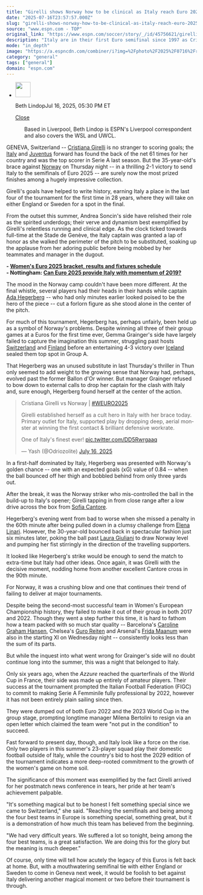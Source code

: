 ```yaml
---
title: "Girelli shows Norway how to be clinical as Italy reach Euro 2025 semifinal"
date: "2025-07-16T23:57:57.000Z"
slug: "girelli-shows-norway-how-to-be-clinical-as-italy-reach-euro-2025-semifinal"
source: "www.espn.com - TOP"
original_link: "https://www.espn.com/soccer/story/_/id/45756621/girelli-shows-norway-how-clinical-italy-reach-euro-2025-semifinal"
description: "Italy are in their first Euro semifinal since 1997 as Cristiana Girelli netted a brace and Norway's Ada Hegerberg struggled."
mode: "in_depth"
image: "https://a.espncdn.com/combiner/i?img=%2Fphoto%2F2025%2F0716%2Fr1519943_1296x729_16%2D9.jpg"
category: "general"
tags: ["general"]
domain: "espn.com"
---
```

<div id="readability-page-1" class="page"><div><div><ul><li><p><img src="https://a.espncdn.com/combiner/i?img=/i/columnists/full/lindop_beth.png&amp;h=80&amp;w=80&amp;scale=crop" alt="" width="40" height="40"></p><p>Beth Lindop<span>Jul 16, 2025, 05:30 PM ET</span></p><div><p><a href="#">Close</a></p><ul>Based in Liverpool, Beth Lindop is ESPN's Liverpool correspondent and also covers the WSL and UWCL.</ul></div></li></ul></div><p>GENEVA, Switzerland -- <a data-player-guid="ed5133ac-6094-5001-74bd-ac7dcdc88f01" href="https://www.espn.com/soccer/player/_/id/255464/cristiana-girelli">Cristiana Girelli</a> is no stranger to scoring goals; the <a data-clubhouse-guid="078d3b00-503b-0a7b-50e9-a3b6fc661501" href="https://www.espn.com/soccer/team?id=2792">Italy</a> and <a data-clubhouse-guid="0a4b8084-78c4-3db8-99c3-4f6e00b6c584" href="https://www.espn.com/soccer/team?id=20092">Juventus</a> forward has found the back of the net 61 times for her country and was the top scorer in Serie A last season. But the 35-year-old's brace against <a data-clubhouse-guid="b6971873-a34b-d747-24f8-b6f76ebcac9a" href="https://www.espn.com/soccer/team?id=2762">Norway</a> on Thursday night -- in a thrilling 2-1 victory to send Italy to the semifinals of Euro 2025 -- are surely now the most prized finishes among a hugely impressive collection.</p><p>Girelli's goals have helped to write history, earning Italy a place in the last four of the tournament for the first time in 28 years, where they will take on either England or Sweden for a spot in the final.</p><p>From the outset this summer, Andrea Soncin's side have relished their role as the spirited underdogs; their verve and dynamism best exemplified by Girelli's relentless running and clinical edge. As the clock ticked towards full-time at the Stade de Genève, the Italy captain was granted a lap of honor as she walked the perimeter of the pitch to be substituted, soaking up the applause from her adoring public before being mobbed by her teammates and manager in the dugout.</p><p><strong>- <a href="https://www.espn.com/soccer/story/_/id/44614054/women-euro-2025-fixtures-results-schedule-bracket" target="_blank">Women's Euro 2025 bracket, results and fixtures schedule</a><br>
- Nottingham: <a href="https://www.espn.com/soccer/story/_/id/45067839/can-euro-2025-provide-italy-women-momentum-2019" target="_blank">Can Euro 2025 provide Italy with momentum of 2019?</a></strong></p><p>The mood in the Norway camp couldn't have been more different. At the final whistle, several players had their heads in their hands while captain <a data-player-guid="2f68f010-9bde-9225-1c76-e63ba7dc5842" href="https://www.espn.com/soccer/player/_/id/188067/ada-hegerberg">Ada Hegerberg</a> -- who had only minutes earlier looked poised to be the hero of the piece -- cut a forlorn figure as she stood alone in the center of the pitch.</p><p>For much of this tournament, Hegerberg has, perhaps unfairly, been held up as a symbol of Norway's problems. Despite winning all three of their group games at a Euros for the first time ever, Gemma Grainger's side have largely failed to capture the imagination this summer, struggling past hosts <a data-clubhouse-guid="6d0fbee2-00e0-ed33-b5c7-32fd32a9418a" href="https://www.espn.com/soccer/team?id=17641">Switzerland</a> and <a data-clubhouse-guid="9e6c626c-407d-3cbb-bd4b-e100b7c1c33f" href="https://www.espn.com/soccer/team?id=7536">Finland</a> before an entertaining 4-3 victory over <a data-clubhouse-guid="4ab03e32-960c-459e-f9a1-b62c3901f0c4" href="https://www.espn.com/soccer/team?id=3683">Iceland</a> sealed them top spot in Group A.</p><p>That Hegerberg was an unused substitute in last Thursday's thriller in Thun only seemed to add weight to the growing sense that Norway had, perhaps, evolved past the former Ballon d'Or winner. But manager Grainger refused to bow down to external calls to drop her captain for the clash with Italy and, sure enough, Hegerberg found herself at the center of the action.</p><blockquote data-partner="tweetdeck"><div lang="en" dir="ltr"><p>Cristiana Girelli vs Norway | <a href="https://twitter.com/hashtag/WEURO2025?src=hash&amp;ref_src=twsrc%5Etfw">#WEURO2025</a></p><p>Girelli established herself as a cult hero in Italy with her brace today. Primary outlet for Italy, supported play by dropping deep, aerial monster at winning the first contact &amp; brilliant defensive workrate.</p><p>One of Italy's finest ever! <a href="https://t.co/DD5Rwrgaaq">pic.twitter.com/DD5Rwrgaaq</a></p></div>— Yash (@Odriozolite) <a href="https://twitter.com/Odriozolite/status/1945605571039957133?ref_src=twsrc%5Etfw">July 16, 2025</a></blockquote>
<p>In a first-half dominated by Italy, Hegerberg was presented with Norway's golden chance -- one with an expected goals (xG) value of 0.84 -- when the ball bounced off her thigh and bobbled behind from only three yards out.</p><p>After the break, it was the Norway striker who mis-controlled the ball in the build-up to Italy's opener; Girelli tapping in from close range after a low drive across the box from <a data-player-guid="57d3dadb-5bd5-348b-a8b5-268a08af482c" href="https://www.espn.com/soccer/player/_/id/317685/sofia-cantore">Sofia Cantore</a>.</p><p>Hegerberg's evening went from bad to worse when she missed a penalty in the 60th minute after being pulled down in a clumsy challenge from <a data-player-guid="4a7e47e7-33b2-0a90-79b1-29795b812385" href="https://www.espn.com/soccer/player/_/id/255462/elena-linari">Elena Linari</a>. However, the 30-year-old bounced back in spectacular fashion just six minutes later, poking the ball past <a data-player-guid="aa9a0fe7-dd1f-a59e-5156-b640acedbac5" href="https://www.espn.com/soccer/player/_/id/259759/laura-giuliani">Laura Giuliani</a> to draw Norway level and pumping her fist stirringly in the direction of the travelling supporters.</p><p>It looked like Hegerberg's strike would be enough to send the match to extra-time but Italy had other ideas. Once again, it was Girelli with the decisive moment, nodding home from another excellent Cantore cross in the 90th minute.</p><p>For Norway, it was a crushing blow and one that continues their trend of failing to deliver at major tournaments.</p><p>Despite being the second-most successful team in Women's European Championship history, they failed to make it out of their group in both 2017 and 2022. Though they went a step further this time, it is hard to fathom how a team packed with so much star quality -- Barcelona's <a data-player-guid="825604e9-249e-d19d-7210-7b0cef3ef3c4" href="https://www.espn.com/soccer/player/_/id/253699/caroline-graham-hansen">Caroline Graham Hansen</a>, Chelsea's <a data-player-guid="c0c31479-81fc-9659-6c8b-fb82b80d405c" href="https://www.espn.com/soccer/player/_/id/257483/guro-reiten">Guro Reiten</a> and Arsenal's <a data-player-guid="60f8f89a-4689-a983-305a-3043fe546737" href="https://www.espn.com/soccer/player/_/id/259331/frida-maanum">Frida Maanum</a> were also in the starting XI on Wednesday night -- consistently looks less than the sum of its parts.</p><p>But while the inquest into what went wrong for Grainger's side will no doubt continue long into the summer, this was a night that belonged to Italy.</p><p>Only six years ago, when the <em>Azzure </em>reached the quarterfinals of the World Cup in France, their side was made up entirely of amateur players. Their success at the tournament prompted the Italian Football Federation (FIGC) to commit to making Serie A Femminile fully professional by 2022, however it has not been entirely plain sailing since then.</p><p>They were dumped out of both Euro 2022 and the 2023 World Cup in the group stage, prompting longtime manager Milena Bertolini to resign via an open letter which claimed the team were "not put in the condition" to succeed.</p><p>Fast forward to present day, though, and Italy look like a force on the rise. Only two players in this summer's 23-player squad play their domestic football outside of Italy, while the country's bid to host the 2029 edition of the tournament indicates a more deep-rooted commitment to the growth of the women's game on home soil.</p><p>The significance of this moment was exemplified by the fact Girelli arrived for her postmatch news conference in tears, her pride at her team's achievement palpable.</p><p>"It's something magical but to be honest I felt something special since we came to Switzerland," she said. "Reaching the semifinals and being among the four best teams in Europe is something special, something great, but it is a demonstration of how much this team has believed from the beginning.</p><p>"We had very difficult years. We suffered a lot so tonight, being among the four best teams, is a great satisfaction. We are doing this for the glory but the meaning is much deeper."</p><p>Of course, only time will tell how acutely the legacy of this Euros is felt back at home. But, with a mouthwatering semifinal tie with either England or Sweden to come in Geneva next week, it would be foolish to bet against Italy delivering another magical moment or two before their tournament is through.</p>
</div></div>
